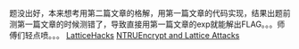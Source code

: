 题没出好，本来想考用第二篇文章的格解，用第一篇文章的代码实现，结果出题前测第一篇文章的时候测错了，导致直接用第一篇文章的exp就能解出FLAG。。。师傅们轻点喷。。。
[LatticeHacks](https://latticehacks.cr.yp.to/ntru.html)
[NTRUEncrypt and Lattice Attacks](https://pdfs.semanticscholar.org/67e7/020ce5649947e2199bc0eb8bd62b9a31ca4e.pdf)